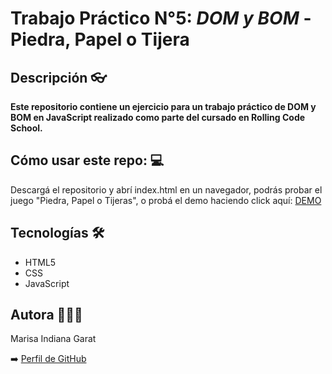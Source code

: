 # Trabajo Práctico N°5: *DOM y BOM* - Piedra, Papel o Tijera

## Descripción 👓


**Este repositorio contiene un ejercicio para un trabajo práctico de DOM y BOM en JavaScript realizado como parte del cursado en Rolling Code School.**  

## Cómo usar este repo: 💻 


Descargá el repositorio y abrí index.html en un navegador, podrás probar el juego "Piedra, Papel o Tijeras", o probá el demo haciendo click aquí: [DEMO](https://piedrapapeltijera-tp5.netlify.app)

## Tecnologías 🛠️

- HTML5
- CSS
- JavaScript

## Autora 🙋🏽‍♀️

Marisa Indiana Garat

➡️ [Perfil de GitHub](https://github.com/Maoi11) 